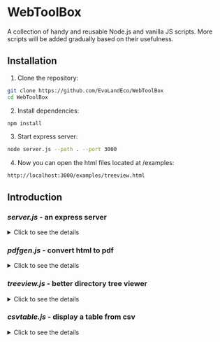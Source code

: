 # WebToolBox

A collection of handy and reusable Node.js and vanilla JS scripts. More scripts will be added gradually based on their usefulness.

## Installation

1. Clone the repository:
```sh
git clone https://github.com/EvoLandEco/WebToolBox
cd WebToolBox
```

2. Install dependencies:
```sh
npm install
```

3. Start express server:
```sh
node server.js --path . --port 3000
```

4. Now you can open the html files located at /examples:
```
http://localhost:3000/examples/treeview.html
```

## Introduction

### *server.js* - an express server

<details><summary>Click to see the details</summary>

The server script sets up a simple Express server to serve static files from a specified directory.

#### Usage
```sh
node server.js --path <string> --port <number>
```

#### Example
To serve files from the public directory on port 3000:
```sh
node server.js --path ./public --port 3000
```

</details>

### *pdfgen.js* - convert html to pdf

<details><summary>Click to see the details</summary>

The `pdfgen` script generates a PDF from a specified HTML URL. It provides various customization options including DPI, scale, page size, margins, and background settings.

#### Usage

```sh
node pdfgen.js --url <string> --output <string> [--dpi <number>] [--scale <number>] [--pageSize <string> | --width <number> --height <number>] [--top <number>] [--right <number>] [--bottom <number>] [--left <number>] [--no-background] [--no-margin]
```

#### Examples
With default parameters:
```sh
node pdfgen.js --url http://localhost:3000/example.html --output c:/test/test.pdf
```
With custom page size and margins:
```sh
node pdfgen.js --url http://localhost:3000/example.html --output c:/test/test.pdf --width 8.5 --height 11 --top 10 --right 10 --bottom 10 --left 10
```

</details>

### *treeview.js* - better directory tree viewer

<details><summary>Click to see the details</summary>

The `treeview` script is an enhanced version of [Directory Tree Viewer (Vanilla JS)](https://codepen.io/vidox/pen/jOvWwqw). Now the sub-directory icons are nudged to the right by 23px level-wise. I added support to display distinguishable icons for a number of file extensions. I also added a button to conveniently expand and collapse all the directories.

Express server is required to run a minimal examplary html file. `/styles/treeview.css` will be sourced by the html file.

#### Examples
```
http://localhost:3000/examples/treeview.html
```

</details>

</details>

### *csvtable.js* - display a table from csv

<details><summary>Click to see the details</summary>

The `csvtable` script uses `jquery` to fetch a csv file and display it as a table. The script also requires `dataTables` and `PapaParse` to function.

Express server is required to run a minimal examplary html file. 

#### Examples
```
http://localhost:3000/examples/csvtable.html
```

</details>
